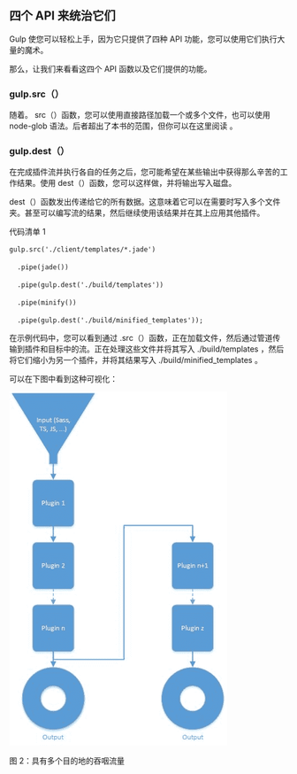 ## 四个 API 来统治它们

Gulp 使您可以轻松上手，因为它只提供了四种 API 功能，您可以使用它们执行大量的魔术。

那么，让我们来看看这四个 API 函数以及它们提供的功能。

### gulp.src（）

随着。 src（）函数，您可以使用直接路径加载一个或多个文件，也可以使用 node-glob 语法。后者超出了本书的范围，但你可以在这里阅读 [](https://github.com/isaacs/node-glob) 。

### gulp.dest（）

在完成插件流并执行各自的任务之后，您可能希望在某些输出中获得那么辛苦的工作结果。使用 dest（）函数，您可以这样做，并将输出写入磁盘。

dest（）函数发出传递给它的所有数据。这意味着它可以在需要时写入多个文件夹。甚至可以编写流的结果，然后继续使用该结果并在其上应用其他插件。

代码清单 1

```
gulp.src('./client/templates/*.jade')

  .pipe(jade())

  .pipe(gulp.dest('./build/templates'))

  .pipe(minify())

  .pipe(gulp.dest('./build/minified_templates'));

```

在示例代码中，您可以看到通过 .src（）函数，正在加载文件，然后通过管道传输到插件和目标中的流。正在处理这些文件并将其写入 ./build/templates ，然后将它们缩小为另一个插件，并将其结果写入 ./build/minified_templates 。

可以在下图中看到这种可视化：

![](img/00004.jpeg)

图 2：具有多个目的地的吞咽流量